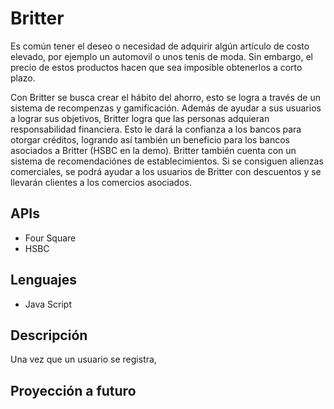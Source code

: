 # Britter
Es común tener el deseo o necesidad de adquirir algún artículo de costo elevado, por ejemplo un automovil o unos tenis de moda. Sin embargo, el precio de estos productos hacen que sea imposible obtenerlos a corto plazo.  

Con Britter se busca crear el hábito del ahorro, esto se logra a través de un sistema de recompenzas y gamificación. Además de ayudar a sus usuarios a lograr sus objetivos, Britter logra que las personas adquieran responsabilidad financiera. Esto le dará la confianza a los bancos para otorgar créditos, logrando así también un beneficio para los bancos asociados a Britter (HSBC en la demo). 
Britter también cuenta con un sistema de recomendaciónes de establecimientos. Si se consiguen alienzas comerciales, se podrá ayudar a los usuarios de Britter con descuentos y se llevarán clientes a los comercios asociados.

## APIs

* Four Square
* HSBC

## Lenguajes
* Java Script 

## Descripción
Una vez que un usuario se registra, 

## Proyección a futuro
